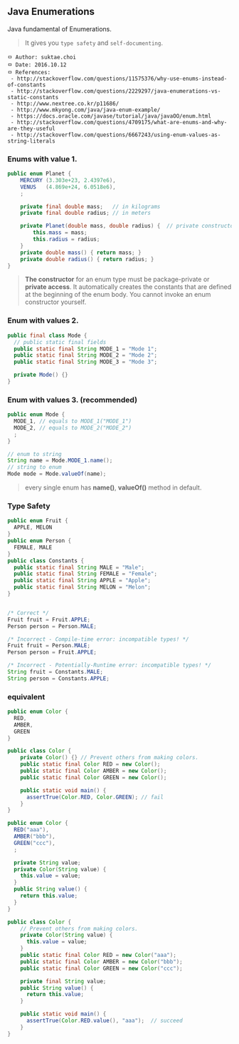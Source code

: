 ## Java Enumerations
Java fundamental of Enumerations.

> It gives you `type safety` and `self-documenting`.

```
ㅁ Author: suktae.choi
ㅁ Date: 2016.10.12
ㅁ References:
 - http://stackoverflow.com/questions/11575376/why-use-enums-instead-of-constants
 - http://stackoverflow.com/questions/2229297/java-enumerations-vs-static-constants
 - http://www.nextree.co.kr/p11686/
 - http://www.mkyong.com/java/java-enum-example/
 - https://docs.oracle.com/javase/tutorial/java/javaOO/enum.html
 - http://stackoverflow.com/questions/4709175/what-are-enums-and-why-are-they-useful
 - http://stackoverflow.com/questions/6667243/using-enum-values-as-string-literals
```

### Enums with value 1.
```java
public enum Planet {
    MERCURY (3.303e+23, 2.4397e6),
    VENUS   (4.869e+24, 6.0518e6),
    ;

    private final double mass;   // in kilograms
    private final double radius; // in meters

    private Planet(double mass, double radius) {  // private constructor
        this.mass = mass;
        this.radius = radius;
    }
    private double mass() { return mass; }
    private double radius() { return radius; }
}
```

> **The constructor** for an enum type must be package-private or **private access**. It automatically creates the constants that are defined at the beginning of the enum body. You cannot invoke an enum constructor yourself.

### Enum with values 2.
```java
public final class Mode {
  // public static final fields
  public static final String MODE_1 = "Mode 1";
  public static final String MODE_2 = "Mode 2";
  public static final String MODE_3 = "Mode 3";

  private Mode() {}
}

```

### Enum with values 3. (recommended)
```java
public enum Mode {
  MODE_1, // equals to MODE_1("MODE_1")
  MODE_2, // equals to MODE_2("MODE_2")
  ;
}

// enum to string
String name = Mode.MODE_1.name();
// string to enum
Mode mode = Mode.valueOf(name);
```
> every single enum has **name()**, **valueOf()** method in default.

### Type Safety
```java
public enum Fruit {
  APPLE, MELON
}
public enum Person {
  FEMALE, MALE
}
public class Constants {
  public static final String MALE = "Male";
  public static final String FEMALE = "Female";
  public static final String APPLE = "Apple";
  public static final String MELON = "Melon";
}


/* Correct */
Fruit fruit = Fruit.APPLE;
Person person = Person.MALE;

/* Incorrect - Compile-time error: incompatible types! */
Fruit fruit = Person.MALE;
Person person = Fruit.APPLE;

/* Incorrect - Potentially-Runtime error: incompatible types! */
String fruit = Constants.MALE;
String person = Constants.APPLE;
```

### equivalent
```java
public enum Color {
  RED,
  AMBER,
  GREEN
}

public class Color {
    private Color() {} // Prevent others from making colors.
    public static final Color RED = new Color();
    public static final Color AMBER = new Color();
    public static final Color GREEN = new Color();

    public static void main() {
      assertTrue(Color.RED, Color.GREEN); // fail
    }
}
```

```java
public enum Color {
  RED("aaa"),
  AMBER("bbb"),
  GREEN("ccc"),
  ;

  private String value;
  private Color(String value) {
    this.value = value;
  }
  public String value() {
    return this.value;
  }
}

public class Color {
    // Prevent others from making colors.
    private Color(String value) {
      this.value = value;
    }
    public static final Color RED = new Color("aaa");
    public static final Color AMBER = new Color("bbb");
    public static final Color GREEN = new Color("ccc");

    private final String value;
    public String value() {
      return this.value;
    }

    public static void main() {
      assertTrue(Color.RED.value(), "aaa");  // succeed
    }
}
```
